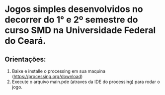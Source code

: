 # Jogos simples desenvolvidos no decorrer do 1° e 2º semestre do curso SMD na Universidade Federal do Ceará.

## Orientações:
1. Baixe e installe o processing em sua maquina (https://processing.org/download)
2. Execute o arquivo main.pde (atraves da IDE do processing) para rodar o jogo.
